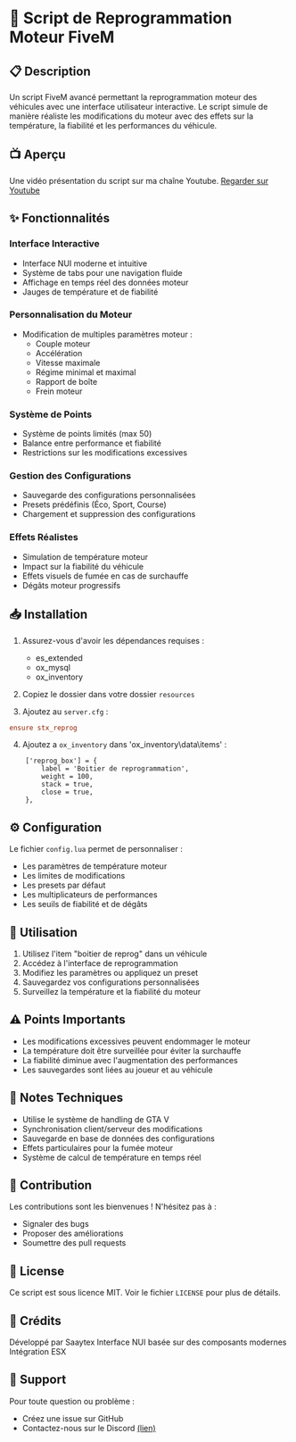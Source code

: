 # 🚗 Script de Reprogrammation Moteur FiveM

## 📋 Description
Un script FiveM avancé permettant la reprogrammation moteur des véhicules avec une interface utilisateur interactive. Le script simule de manière réaliste les modifications du moteur avec des effets sur la température, la fiabilité et les performances du véhicule.

## 📺 Aperçu
Une vidéo présentation du script sur ma chaîne Youtube.
[Regarder sur Youtube](https://youtu.be/z5v_-WWEmcQ)

## ✨ Fonctionnalités

### Interface Interactive
- Interface NUI moderne et intuitive
- Système de tabs pour une navigation fluide
- Affichage en temps réel des données moteur
- Jauges de température et de fiabilité

### Personnalisation du Moteur
- Modification de multiples paramètres moteur :
  - Couple moteur
  - Accélération
  - Vitesse maximale
  - Régime minimal et maximal
  - Rapport de boîte
  - Frein moteur

### Système de Points
- Système de points limités (max 50)
- Balance entre performance et fiabilité
- Restrictions sur les modifications excessives

### Gestion des Configurations
- Sauvegarde des configurations personnalisées
- Presets prédéfinis (Éco, Sport, Course)
- Chargement et suppression des configurations

### Effets Réalistes
- Simulation de température moteur
- Impact sur la fiabilité du véhicule
- Effets visuels de fumée en cas de surchauffe
- Dégâts moteur progressifs

## 📥 Installation

1. Assurez-vous d'avoir les dépendances requises :
   - es_extended
   - ox_mysql
   - ox_inventory

2. Copiez le dossier dans votre dossier `resources`

3. Ajoutez au `server.cfg` :
```cfg
ensure stx_reprog
```

4. Ajoutez a `ox_inventory` dans 'ox_inventory\data\items' :
```
	['reprog_box'] = {
		label = 'Boitier de reprogrammation',
		weight = 100,
		stack = true,
		close = true,
	},
```

## ⚙️ Configuration

Le fichier `config.lua` permet de personnaliser :
- Les paramètres de température moteur
- Les limites de modifications
- Les presets par défaut
- Les multiplicateurs de performances
- Les seuils de fiabilité et de dégâts

## 🔧 Utilisation

1. Utilisez l'item "boitier de reprog" dans un véhicule
2. Accédez à l'interface de reprogrammation
3. Modifiez les paramètres ou appliquez un preset
4. Sauvegardez vos configurations personnalisées
5. Surveillez la température et la fiabilité du moteur

## ⚠️ Points Importants

- Les modifications excessives peuvent endommager le moteur
- La température doit être surveillée pour éviter la surchauffe
- La fiabilité diminue avec l'augmentation des performances
- Les sauvegardes sont liées au joueur et au véhicule

## 📝 Notes Techniques

- Utilise le système de handling de GTA V
- Synchronisation client/serveur des modifications
- Sauvegarde en base de données des configurations
- Effets particulaires pour la fumée moteur
- Système de calcul de température en temps réel

## 🤝 Contribution

Les contributions sont les bienvenues ! N'hésitez pas à :
- Signaler des bugs
- Proposer des améliorations
- Soumettre des pull requests

## 📜 License

Ce script est sous licence MIT. Voir le fichier `LICENSE` pour plus de détails.

## 🙏 Crédits

Développé par Saaytex
Interface NUI basée sur des composants modernes
Intégration ESX

## 🔧 Support

Pour toute question ou problème :
- Créez une issue sur GitHub
- Contactez-nous sur le Discord [(lien)](https://discord.gg/SQK49qBUJU)
